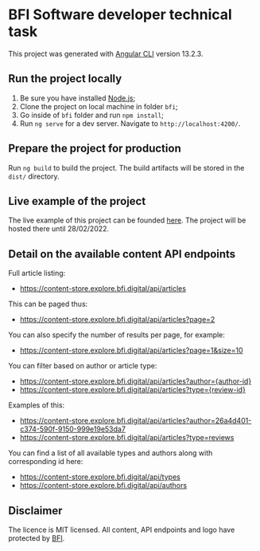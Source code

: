 # BFI Software developer technical task

This project was generated with [Angular CLI](https://github.com/angular/angular-cli) version 13.2.3.

## Run the project locally 

1. Be sure you have installed [Node.js](https://nodejs.org/en/);
2. Clone the project on local machine in folder `bfi`;
3. Go inside of `bfi` folder and run `npm install`;
4. Run `ng serve` for a dev server. Navigate to `http://localhost:4200/`.

## Prepare the project for production

Run `ng build` to build the project. The build artifacts will be stored in the `dist/` directory.

## Live example of the project

The live example of this project can be founded [here](http://bfi.mycashbag.org). The project will be hosted there until 28/02/2022.

## Detail on the available content API endpoints

Full article listing:
* https://content-store.explore.bfi.digital/api/articles

This can be paged thus:
* https://content-store.explore.bfi.digital/api/articles?page=2

You can also specify the number of results per page, for example:
* https://content-store.explore.bfi.digital/api/articles?page=1&size=10

You can filter based on author or article type:
* https://content-store.explore.bfi.digital/api/articles?author={author-id}
* https://content-store.explore.bfi.digital/api/articles?type={review-id}

Examples of this:
* https://content-store.explore.bfi.digital/api/articles?author=26a4d401-c374-590f-9150-999e19e53da7
* https://content-store.explore.bfi.digital/api/articles?type=reviews

You can find a list of all available types and authors along with corresponding id here:
* https://content-store.explore.bfi.digital/api/types
* https://content-store.explore.bfi.digital/api/authors

## Disclaimer

The licence is MIT licensed. All content, API endpoints and logo have protected by [BFI](https://www.bfi.org.uk/).
